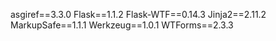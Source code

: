 asgiref==3.3.0
Flask==1.1.2
Flask-WTF==0.14.3
Jinja2==2.11.2
MarkupSafe==1.1.1
Werkzeug==1.0.1
WTForms==2.3.3
